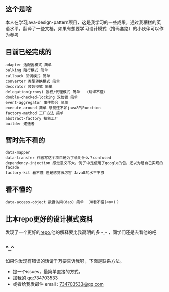 ## 这个是啥
本人在学习java-design-pattern项目，这是我学习的一些成果，通过我糟糕的英语水平，翻译了一些文档，如果有想要学习设计模式（撸码套路）的小伙伴可以作为参考

## 目前已经完成的
    adapter 适配器模式 简单
    balking 阻行模式 简单
    callback 回调模式 简单
    converter 类型转换模式 简单
    decorator 装饰模式 简单
    delegation(proxy) 授权/代理模式 简单  （翻译不懂）
    double-checked-locking 双检锁 简单
    event-aggregator 事件聚合 简单
    execute-around 简单 感觉还不如java8的Function
    factory-method 工厂方法 简单
    abstract-factory 抽象工厂
    builder 建造者

## 暂时先不看的
    data-mapper
    data-transfer 作者写这个项目是为了说明什么？confused
    dependency-injection 感觉意义不大，例子中是使用了google的包，还以为是自己实现的
    facade
    factory-kit 看不懂 但是感觉很厉害 Java8的水平不够

## 看不懂的
    data-access-object 数据访问(dao) 简单  J8看不懂(⊙o⊙)？

## 比本repo更好的设计模式资料
   发现了一个更好的[repo](http://design-patterns.readthedocs.io/zh_CN/latest/creational_patterns/creational.html),他的解释要比我高明的多 -_- ，同学们还是去看他的吧

## ^_^
如果你发现有错误的话请千万要告诉我呀，下面是联系方法。
* 提一个issues，最简单直接的方式。
* 加我的 qq:734703533
* 或者给我发邮件 email : 734703533@qq.com
